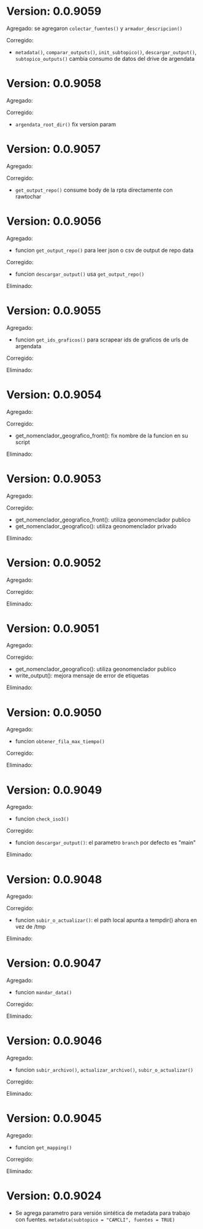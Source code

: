 # Version: 0.0.9059

Agregado: se agregaron `colectar_fuentes()` y `armador_descripcion()`

Corregido:
- `metadata()`,  `comparar_outputs()`,  `init_subtopico()`, `descargar_output()`, `subtopico_outputs()` cambia consumo de datos del drive de argendata


# Version: 0.0.9058

Agregado:

Corregido:
- `argendata_root_dir()` fix version param


# Version: 0.0.9057

Agregado:

Corregido:
- `get_output_repo()` consume body de la rpta directamente con rawtochar

# Version: 0.0.9056

Agregado:
- funcion `get_output_repo()` para leer json o csv de output de repo data

Corregido:
- funcion `descargar_output()` usa `get_output_repo()`

Eliminado:

# Version: 0.0.9055

Agregado:
- funcion `get_ids_graficos()` para scrapear ids de graficos de urls de argendata

Corregido:

Eliminado:

# Version: 0.0.9054

Agregado:

Corregido:
- get_nomenclador_geografico_front(): fix nombre de la funcion en su script

Eliminado:


# Version: 0.0.9053

Agregado:

Corregido:
- get_nomenclador_geografico_front(): utiliza geonomenclador publico 
- get_nomenclador_geografico(): utiliza geonomenclador privado 

Eliminado:

# Version: 0.0.9052

Agregado:

Corregido:

Eliminado:


# Version: 0.0.9051

Agregado:

Corregido:
- get_nomenclador_geografico(): utiliza geonomenclador publico
- write_output(): mejora mensaje de error de etiquetas

Eliminado:

# Version: 0.0.9050

Agregado:
- funcion `obtener_fila_max_tiempo()`

Corregido:

Eliminado:

# Version: 0.0.9049

Agregado:
- funcion `check_iso3()`

Corregido:
- funcion `descargar_output()`: el parametro `branch` por defecto es "main"

Eliminado:

# Version: 0.0.9048

Agregado:

Corregido:
- funcion `subir_o_actualizar()`: el path local apunta a tempdir() ahora en vez de /tmp

Eliminado:

# Version: 0.0.9047

Agregado:
- funcion `mandar_data()`

Corregido:

Eliminado:

# Version: 0.0.9046

Agregado:
- funcion `subir_archivo()`, `actualizar_archivo()`, `subir_o_actualizar()`

Corregido:

Eliminado:

# Version: 0.0.9045

Agregado:
- funcion `get_mapping()` 

Corregido:

Eliminado:

# Version: 0.0.9024

* Se agrega parametro para versión sintética de metadata para trabajo con fuentes. `metadata(subtopico = "CAMCLI", fuentes = TRUE)`
